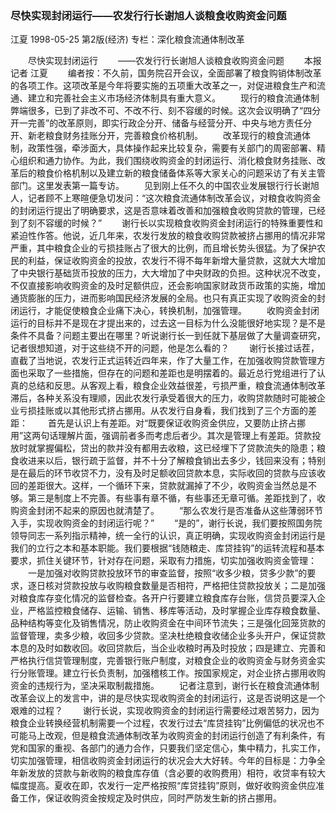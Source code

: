 ### 尽快实现封闭运行——农发行行长谢旭人谈粮食收购资金问题
江夏
1998-05-25
第2版(经济)
专栏：深化粮食流通体制改革

　　尽快实现封闭运行
　　——农发行行长谢旭人谈粮食收购资金问题
　　本报记者  江夏
　　编者按：不久前，国务院召开会议，全面部署了粮食购销体制改革的各项工作。这项改革是今年将要实施的五项重大改革之一，对促进粮食生产和流通、建立和完善社会主义市场经济体制具有重大意义。
　　现行的粮食流通体制弊端很多，已到了非改不可、不改不行、刻不容缓的时候。这次会议明确了“四分开一完善”的改革原则，即实行政企分开、储备与经营分开、中央与地方责任分开、新老粮食财务挂账分开，完善粮食价格机制。
　　改革现行的粮食流通体制，政策性强，牵涉面大，具体操作起来比较复杂，需要有关部门的周密部署、精心组织和通力协作。为此，我们围绕收购资金的封闭运行、消化粮食财务挂账、改革后的粮食价格机制以及建立新的粮食储备体系等大家关心的问题采访了有关主管部门。这里发表第一篇专访。
　　见到刚上任不久的中国农业发展银行行长谢旭人，记者顾不上寒暄便急切发问：“这次粮食流通体制改革会议，对粮食收购资金的封闭运行提出了明确要求，这是否意味着改善和加强粮食收购贷款的管理，已经到了刻不容缓的时候？”
　　谢行长以实现粮食收购资金封闭运行的特殊重要性和紧迫性作答。他说，近几年来，农发行发放的粮食收购贷款被挤占挪用的情况非常严重，其中粮食企业的亏损挂账占了很大的比例，而且增长势头很猛。为了保护农民的利益，保证收购资金的投放，农发行不得不每年新增大量贷款，这就大大增加了中央银行基础货币投放的压力，大大增加了中央财政的负担。这种状况不改变，不仅直接影响收购资金的及时足额供应，还会影响国家财政货币政策的实施，增加通货膨胀的压力，进而影响国民经济发展的全局。也只有真正实现了收购资金的封闭运行，才能促使粮食企业痛下决心，转换机制，加强管理。
　　收购资金封闭运行的目标并不是现在才提出来的，过去这一目标为什么没能很好地实现？是不是条件不具备？问题主要出在哪里？听说谢行长一到任就下基层做了大量调查研究，记者很想知道，对于这些绕不开的问题，他是怎么看的？
　　谢行长接过话茬，直截了当地说，农发行正式运转近四年来，作了大量工作，在加强收购贷款管理方面也采取了一些措施，但存在的问题和差距也是明摆着的。最近总行党组进行了认真的总结和反思。从客观上看，粮食企业效益很差，亏损严重，粮食流通体制改革滞后，各种关系没有理顺，因此农发行承受着很大的压力，收购贷款随时可能被企业亏损挂账或以其他形式挤占挪用。从农发行自身看，我们找到了三个方面的差距：
　　首先是认识上有差距。对“既要保证收购资金供应，又要防止挤占挪用”这两句话理解片面，强调前者多而考虑后者少。其次是管理上有差距。贷款投放时就掌握偏松，贷出的款并没有都用去收粮，这已经埋下了贷款流失的隐患；粮食收进来以后，银行疏于监督，并不十分了解粮食销出去多少，钱回来没有；特别是在最后的环节收贷不力，没有及时足额收回贷款本息，实际收回的贷款与应该收回的差距很大。这样，一个循环下来，贷款就漏掉了不少，收购资金当然总是不够。第三是制度上不完善。有些事有章不循，有些事还无章可循。差距找到了，收购资金封闭不起来的原因也就清楚了。
　　“那么农发行是否准备从这些薄弱环节入手，实现收购资金的封闭运行呢？”
　　“是的”，谢行长说，我们要按照国务院领导同志一系列指示精神，统一全行的认识，真正明确，实现收购资金封闭运行是我们的立行之本和基本职能。我们要根据“钱随粮走、库贷挂钩”的运转流程和基本要求，抓住关键环节，针对存在问题，采取有力措施，切实加强收购资金管理：
　　一是加强对收购贷款投放环节的审查监督，按照“收多少粮，贷多少款”的要求，逐日核对贷款投放与收购粮食数量是否相符，严格把住贷款投放关；二是加强对粮食库存变化情况的监督检查。各开户行要建立粮食库存台账，信贷员要深入企业，严格监控粮食储存、运输、销售、移库等活动，及时掌握企业库存粮食数量、品种结构等变化及销售情况，防止收购资金在中间环节流失；三是强化回笼货款的监督管理，卖多少粮，收回多少贷款。坚决杜绝粮食收储企业多头开户，保证贷款本息的及时如数收回。收回贷款后，当企业收粮时再及时投放；四是建立、完善和严格执行信贷管理制度，完善银行账户制度，对粮食企业的收购资金与财务资金实行分账管理。建立行长负责制，加强稽核工作。按国家规定，对企业挤占挪用收购资金的违规行为，坚决采取制裁措施。
　　记者注意到，谢行长在粮食流通体制改革会议上的发言中，讲的是尽快实现收购资金的封闭运行，这是否说明这是一个艰难的过程？
　　谢行长说，实现收购资金的封闭运行需要经过艰苦努力，因为粮食企业转换经营机制需要一个过程，农发行过去“库贷挂钩”比例偏低的状况也不可能马上改观，但是粮食流通体制改革为收购资金的封闭运行创造了有利条件，有党和国家的重视、各部门的通力合作，只要我们坚定信心，集中精力，扎实工作，切实加强管理，相信收购资金封闭运行的状况会大大好转。今年的目标是：力争全年新发放的贷款与新收购的粮食库存值（含必要的收购费用）相符，收贷率有较大幅度提高。夏收在即，农发行一定严格按照“库贷挂钩”原则，做好收购资金供应准备工作，保证收购资金按规定及时供应，同时严防发生新的挤占挪用。
